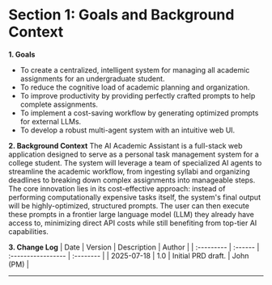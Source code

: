 # Section 1: Goals and Background Context

**1. Goals**

* To create a centralized, intelligent system for managing all academic assignments for an undergraduate student.
* To reduce the cognitive load of academic planning and organization.
* To improve productivity by providing perfectly crafted prompts to help complete assignments.
* To implement a cost-saving workflow by generating optimized prompts for external LLMs.
* To develop a robust multi-agent system with an intuitive web UI.

**2. Background Context**
The AI Academic Assistant is a full-stack web application designed to serve as a personal task management system for a college student. The system will leverage a team of specialized AI agents to streamline the academic workflow, from ingesting syllabi and organizing deadlines to breaking down complex assignments into manageable steps. The core innovation lies in its cost-effective approach: instead of performing computationally expensive tasks itself, the system's final output will be highly-optimized, structured prompts. The user can then execute these prompts in a frontier large language model (LLM) they already have access to, minimizing direct API costs while still benefiting from top-tier AI capabilities.

**3. Change Log**
| Date       | Version | Description        | Author    |
| :--------- | :------ | :----------------- | :-------- |
| 2025-07-18 | 1.0     | Initial PRD draft. | John (PM) |

***
